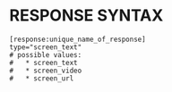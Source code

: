 # RESPONSE SYNTAX

	[response:unique_name_of_response]
	type="screen_text"
	# possible values:
	#	* screen_text
	#	* screen_video
	#	* screen_url

